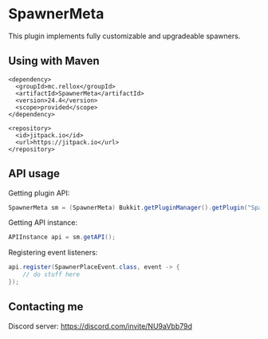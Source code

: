 # SpawnerMeta

This plugin implements fully customizable and upgradeable spawners.

## Using with Maven

```
<dependency>
  <groupId>mc.rellox</groupId>
  <artifactId>SpawnerMeta</artifactId>
  <version>24.4</version>
  <scope>provided</scope>
</dependency>

<repository>
  <id>jitpack.io</id>
  <url>https://jitpack.io</url>
</repository>
```

## API usage

Getting plugin API:
```java
SpawnerMeta sm = (SpawnerMeta) Bukkit.getPluginManager().getPlugin("SpawnerMeta");
```
Getting API instance:
```java
APIInstance api = sm.getAPI();
```
Registering event listeners:
```java
api.register(SpawnerPlaceEvent.class, event -> {
    // do stuff here
});
```
## Contacting me

Discord server: https://discord.com/invite/NU9aVbb79d
